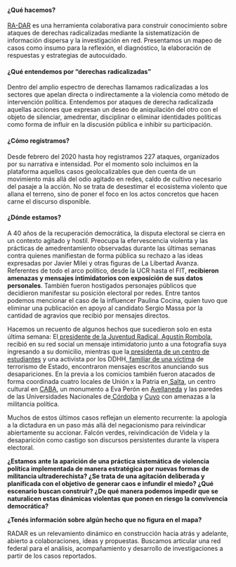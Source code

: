#### **¿Qué hacemos?**

[RA-DAR](https://ra-dar.com.ar/) es una herramienta colaborativa para construir conocimiento sobre ataques de derechas radicalizadas mediante la sistematización de información dispersa y la investigación en red. Presentamos un mapeo de casos como insumo para la reflexión, el diagnóstico, la elaboración de respuestas y estrategias de autocuidado.


#### **¿Qué entendemos por “derechas radicalizadas”**

Dentro del amplio espectro de derechas llamamos radicalizadas a los sectores que apelan directa o indirectamente a la violencia como método de intervención política. Entendemos por ataques de derecha radicalizada aquellas acciones que expresan un deseo de aniquilación del otro con el objeto de silenciar, amedrentar, disciplinar o eliminar identidades políticas como forma de influir en la discusión pública e inhibir su participación.


#### **¿Cómo registramos?**

Desde febrero del 2020 hasta hoy registramos 227 ataques, organizados por su narrativa e intensidad. Por el momento solo incluimos en la plataforma aquellos casos geolocalizables que den cuenta de un movimiento más allá del odio agitado en redes, caldo de cultivo necesario del pasaje a la acción. No se trata de desestimar el ecosistema violento que allana el terreno, sino de poner el foco en los actos concretos que hacen carne el discurso disponible.


#### **¿Dónde estamos?**

A 40 años de la recuperación democrática, la disputa electoral se cierra en un contexto agitado y hostil. Preocupa la efervescencia violenta y las prácticas de amedrentamiento observadas durante las últimas semanas contra quienes manifiestan de forma pública su rechazo a las ideas expresadas por Javier Milei y otras figuras de La Libertad Avanza. Referentes de todo el arco político, desde la UCR hasta el FIT, **recibieron amenazas y mensajes intimidatorios con exposición de sus datos personales**. También fueron hostigados personajes públicos que decidieron manifestar su posición electoral por redes. Entre tantos podemos mencionar el caso de la influencer Paulina Cocina, quien tuvo que eliminar una publicación en apoyo al candidato Sergio Massa por la cantidad de agravios que recibió por mensajes directos.

Hacemos un recuento de algunos hechos que sucedieron solo en esta última semana: El[ presidente de la Juventud Radical, Agustín Rombola](https://www.pagina12.com.ar/616840-el-falcon-pasa-la-semana-que-viene-las-violentas-amenazas-al), recibió en su red social un mensaje intimidatorio junto a una fotografía suya ingresando a su domicilio, mientras que la[ presidenta de un centro de estudiantes](https://pcr.org.ar/nota/mendoza-repudiamos-las-amenazas-y-persecucion-a-nuestra-companera/) y una activista por los DDHH,[ familiar de una víctima](https://www.politicargentina.com/notas/202311/54761-amenazaron-a-una-militante-de-ddhh-te-va-a-pasar-lo-mismo-que-esos-que-desaparecimos.html) de terrorismo de Estado, encontraron mensajes escritos anunciando sus desapariciones. En la previa a los comicios también fueron atacados de forma coordinada cuatro locales de Unión x la Patria en[ Salta](https://www.pagina12.com.ar/617644-vandalizaron-sedes-de-uxp-en-la-ciudad-de-salta-y-en-oran), un centro cultural en [CABA](https://www.instagram.com/p/CzqvUIVOV34/?igshid=MzRlODBiNWFlZA%3D%3D&img_index=3), un monumento a Eva Perón en [Avellaneda](https://www.inforegion.com.ar/2023/11/16/avellaneda-vandalizaron-el-monumento-a-eva-peron/) y las paredes de las Universidades Nacionales de[ Córdoba](https://www.laizquierdadiario.com/Fueron-30-000-Repudian-la-vandalizacion-del-mural-por-lxs-27-procesadxs-en-la-UNC) y [Cuyo](https://www.lanacion.com.ar/sociedad/amedrentamiento-y-amenazas-preocupacion-en-mendoza-por-violentas-pintadas-en-la-universidad-nacional-nid16112023/) con amenazas a la militancia política.

Muchos de estos últimos casos reflejan un elemento recurrente: la apología a la dictadura en un paso más allá del negacionismo para reivindicar abiertamente su accionar. Falcón verdes, reivindicación de Videla y la desaparición como castigo son discursos persistentes durante la víspera electoral.

**¿Estamos ante la aparición de una práctica sistemática de violencia política implementada de manera estratégica por nuevas formas de militancia ultraderechista? ¿Se trata de una agitación deliberada y planificada con el objetivo de generar caos e infundir el miedo? ¿Qué escenario buscan construir? ¿De qué manera podemos impedir que se naturalicen estas dinámicas violentas que ponen en riesgo la convivencia democrática?**

**¿Tenés información sobre algún hecho que no figura en el mapa?**

RADAR es un relevamiento dinámico en construcción hacia atrás y adelante, abierto a colaboraciones, ideas y propuestas. Buscamos articular una red federal para el análisis, acompañamiento y desarrollo de investigaciones a partir de los casos reportados.
